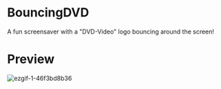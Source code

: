 # BouncingDVD
A fun screensaver with a "DVD-Video" logo bouncing around the screen!

# Preview

![ezgif-1-46f3bd8b36](https://github.com/HenryZhao2020/BouncingDVD/assets/75873192/7e47e7e1-2d40-4ef3-9e41-62147faeeb6e)
